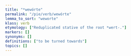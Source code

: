 ```yaml
---
title: "*wewórte"
permalink: "/pie/verb/wewórte"
lemma_to_sort: "weworte"
klass: verb
etymology: ["Reduplicated stative of the root *wert-."]
markers: []
synonyms: []
definitions: ["to be turned towards"]
topics: []
---
```

